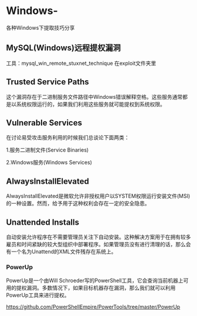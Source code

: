 # Windows-
各种Windows下提取技巧分享

## MySQL(Windows)远程提权漏洞

工具：mysql_win_remote_stuxnet_technique 在exploit文件夹里

## Trusted Service Paths

这个漏洞存在于二进制服务文件路径中Windows错误解释空格。这些服务通常都是以系统权限运行的，如果我们利用这些服务就可能提权到系统权限。

## Vulnerable Services

在讨论易受攻击服务利用的时候我们总谈论下面两类：

1.服务二进制文件(Service Binaries)

2.Windows服务(Windows Services)

## AlwaysInstallElevated

AlwaysInstallElevated是微软允许非授权用户以SYSTEM权限运行安装文件(MSI)的一种设置。然而，给予用于这种权利会存在一定的安全隐患。

## Unattended Installs

自动安装允许程序在不需要管理员关注下自动安装。这种解决方案用于在拥有较多雇员和时间紧缺的较大型组织中部署程序。如果管理员没有进行清理的话，那么会有一个名为Unattend的XML文件残存在系统上。

### PowerUp

PowerUp是一个由Will Schroeder写的PowerShell工具，它会查询当前机器上可用的提权漏洞。多数情况下，如果目标机器存在漏洞，那么我们就可以利用PowerUp工具来进行提权。

https://github.com/PowerShellEmpire/PowerTools/tree/master/PowerUp


